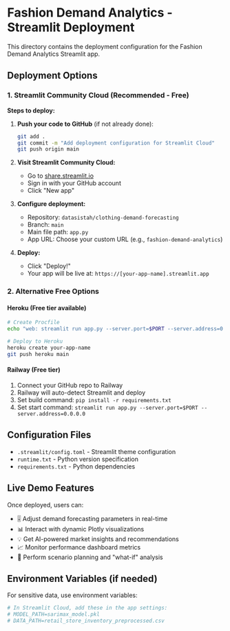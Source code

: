 # Fashion Demand Analytics - Streamlit Deployment

This directory contains the deployment configuration for the Fashion Demand Analytics Streamlit app.

## Deployment Options

### 1. Streamlit Community Cloud (Recommended - Free)

**Steps to deploy:**

1. **Push your code to GitHub** (if not already done):
   ```bash
   git add .
   git commit -m "Add deployment configuration for Streamlit Cloud"
   git push origin main
   ```

2. **Visit Streamlit Community Cloud:**
   - Go to [share.streamlit.io](https://share.streamlit.io)
   - Sign in with your GitHub account
   - Click "New app"

3. **Configure deployment:**
   - Repository: `datasistah/clothing-demand-forecasting`
   - Branch: `main`
   - Main file path: `app.py`
   - App URL: Choose your custom URL (e.g., `fashion-demand-analytics`)

4. **Deploy:**
   - Click "Deploy!"
   - Your app will be live at: `https://[your-app-name].streamlit.app`

### 2. Alternative Free Options

#### Heroku (Free tier available)
```bash
# Create Procfile
echo "web: streamlit run app.py --server.port=$PORT --server.address=0.0.0.0" > Procfile

# Deploy to Heroku
heroku create your-app-name
git push heroku main
```

#### Railway (Free tier)
1. Connect your GitHub repo to Railway
2. Railway will auto-detect Streamlit and deploy
3. Set build command: `pip install -r requirements.txt`
4. Set start command: `streamlit run app.py --server.port=$PORT --server.address=0.0.0.0`

## Configuration Files

- `.streamlit/config.toml` - Streamlit theme configuration
- `runtime.txt` - Python version specification
- `requirements.txt` - Python dependencies

## Live Demo Features

Once deployed, users can:
- 🎚️ Adjust demand forecasting parameters in real-time
- 📊 Interact with dynamic Plotly visualizations
- 💡 Get AI-powered market insights and recommendations
- 📈 Monitor performance dashboard metrics
- 🔮 Perform scenario planning and "what-if" analysis

## Environment Variables (if needed)

For sensitive data, use environment variables:
```bash
# In Streamlit Cloud, add these in the app settings:
# MODEL_PATH=sarimax_model.pkl
# DATA_PATH=retail_store_inventory_preprocessed.csv
```
